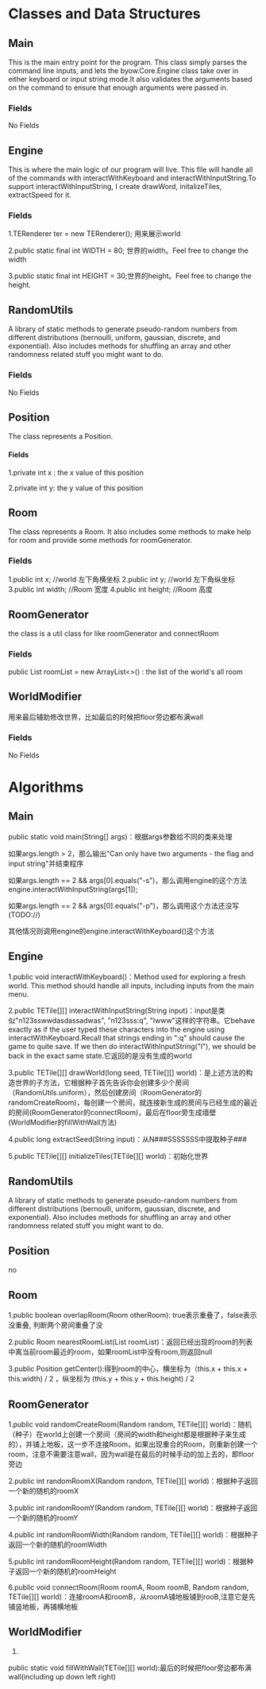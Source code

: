 # Classes and Data Structures

## Main

This is the main entry point for the program. This class simply parses the command line inputs, and lets the byow.Core.Engine class take over in either keyboard or input string mode.It also validates the arguments based on the command to ensure that enough arguments were passed in.

### Fields

No Fields

## Engine

This is where the main logic of our program will live. This file will handle all of the commands with interactWithKeyboard and interactWithInputString.To support interactWithInputString, I create drawWord, initalizeTiles, extractSpeed for it. 

### Fields

1.TERenderer ter = new TERenderer(); 用来展示world

2.public static final int WIDTH = 80; 世界的width。Feel free to change the width

3.public static final int HEIGHT = 30;世界的height。Feel free to change the height.

## RandomUtils

A library of static methods to generate pseudo-random numbers from different distributions (bernoulli, uniform, gaussian, discrete, and exponential). Also includes methods for shuffling an array and other randomness related stuff you might want to do.

### Fields

No Fields

## Position

The class represents a Position.

#### Fields

1.private int x : the x value of this position

2.private int y: the y value of this position

## Room

The class represents a Room. It also includes some methods to make help for room and provide some methods for roomGenerator.

### Fields

1.public int x; //world 左下角横坐标
2.public int y; //world 左下角纵坐标
3.public int width; //Room 宽度
4.public int height; //Room 高度

## RoomGenerator

the class is a util class for like roomGenerator and connectRoom

### Fields

public List<Room> roomList = new ArrayList<>() : the list of the world's all room 

## WorldModifier

用来最后辅助修改世界，比如最后的时候把floor旁边都布满wall

### Fields

No Fields

# Algorithms

## Main

public static void main(String[] args)：根据args参数给不同的类来处理

如果args.length > 2，那么输出"Can only have two arguments - the flag and input string"并结束程序

如果args.length == 2 && args[0].equals("-s")，那么调用engine的这个方法engine.interactWithInputString(args[1]);

如果args.length == 2 && args[0].equals("-p")，那么调用这个方法还没写(TODO://)

其他情况则调用engine的engine.interactWithKeyboard()这个方法

## Engine

1.public void interactWithKeyboard()：Method used for exploring a fresh world. This method should handle all inputs, including inputs from the main menu.

2.public TETile[][] interactWithInputString(String input)：input是类似"n123sswwdasdassadwas", "n123sss:q", "lwww"这样的字符串。它behave exactly as if the user typed these characters into the engine using interactWithKeyboard.Recall that strings ending in ":q" should cause the game to quite save. If we then do interactWithInputString("l"), we should be back in the exact same state.它返回的是没有生成的world

3.public TETile[][] drawWorld(long seed, TETile[][] world)：是上述方法的构造世界的子方法，它根据种子首先告诉你会创建多少个房间（RandomUtils.uniform），然后创建房间（RoomGenerator的randomCreateRoom)，每创建一个房间，就连接新生成的房间与已经生成的最近的房间(RoomGenerator的connectRoom)，最后在floor旁生成墙壁(WorldModifier的fillWithWall方法)

4.public long extractSeed(String input)：从N###SSSSSSS中提取种子###

5.public TETile[][] initializeTiles(TETile[][] world)：初始化世界

## RandomUtils

A library of static methods to generate pseudo-random numbers from different distributions (bernoulli, uniform, gaussian, discrete, and exponential). Also includes methods for shuffling an array and other randomness related stuff you might want to do.

## Position

no

## Room

1.public boolean overlapRoom(Room otherRoom): true表示重叠了，false表示没重叠, 判断两个房间重叠了没

2.public Room nearestRoomList(List<Room> roomList)：返回已经出现的room的列表中离当前room最近的room，如果roomList中没有room,则返回null

3.public Position getCenter():得到room的中心，横坐标为（this.x + this.x + this.width) / 2 ，纵坐标为 (this.y + this.y + this.height) / 2

## RoomGenerator

1.public void randomCreateRoom(Random random, TETile[][] world)：随机（种子）在world上创建一个房间（房间的width和height都是根据种子来生成的），并铺上地板，这一步不连接Room，如果出现重合的Room，则重新创建一个room，注意不需要注意wall，因为wall是在最后的时候手动的加上去的，即floor旁边

2.public int randomRoomX(Random random, TETile[][] world)：根据种子返回一个新的随机的roomX

3.public int randomRoomY(Random random, TETile[][] world)：根据种子返回一个新的随机的roomY

4.public int randomRoomWidth(Random random, TETile[][] world)：根据种子返回一个新的随机的roomWidth

5.public int randomRoomHeight(Random random, TETile[][] world)：根据种子返回一个新的随机的roomHeight

6.public void connectRoom(Room roomA, Room roomB, Random random, TETile[][] world)：连接roomA和roomB，从roomA铺地板铺到rooB,注意它是先铺竖地板，再铺横地板

## WorldModifier

1.

public static void fillWithWall(TETile[][] world):最后的时候把floor旁边都布满wall(including up down left right)

